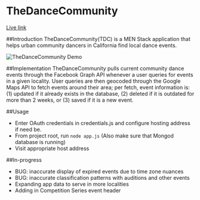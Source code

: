 # TheDanceCommunity

[Live link](https://guarded-garden-96808.herokuapp.com/)

##Introduction
TheDanceCommunity(TDC) is a MEN Stack application that helps urban community dancers in California find local dance events.

![TheDanceCommunity Demo](http://res.cloudinary.com/dce6r25eh/image/upload/v1480542964/TDC_demo_ertst9.png)

##Implementation
TheDanceCommunity pulls current community dance events through the Facebook Graph API whenever a user queries for events in a given locality. User queries are then geocoded through the Google Maps API to fetch events around their area; per fetch, event information is: (1) updated if it already exists in the database, (2) deleted if it is outdated for more than 2 weeks, or (3) saved if it is a new event.

##Usage
* Enter OAuth credentials in credentials.js and configure hosting address if need be.
* From project root, run `node app.js` (Also make sure that Mongod database is running)
* Visit appropriate host address

##In-progress
* BUG: inaccurate display of expired events due to time zone nuances
* BUG: inaccurate classification patterns with auditions and other events
* Expanding app data to serve in more localities
* Adding in Competition Series event header
